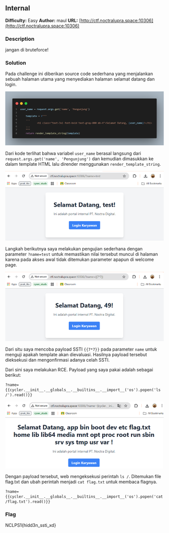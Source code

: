 ## Internal
**Difficulty:** Easy
**Author:** maul
**URL:** [http://ctf.noctralupra.space:10306](http://ctf.noctralupra.space:10306)

### Description
jangan di bruteforce!

### Solution
Pada challenge ini diberikan source code sederhana yang menjalankan sebuah halaman utama yang menyediakan halaman selamat datang dan login. 

![alt text](image.png)

Dari kode terlihat bahwa variabel `user_name` berasal langsung dari `request.args.get('name', 'Pengunjung')` dan kemudian dimasukkan ke dalam template HTML lalu dirender menggunakan `render_template_string`.

![alt text](image-1.png)

Langkah berikutnya saya melakukan pengujian sederhana dengan parameter `?name=test` untuk memastikan nilai tersebut muncul di halaman karena pada akses awal tidak ditemukan parameter apapun di welcome page. 

![alt text](image-2.png)

Dari situ saya mencoba payload SSTI `{{7*7}}` pada parameter `name` untuk menguji apakah template akan dievaluasi. Hasilnya payload tersebut dieksekusi dan mengonfirmasi adanya celah SSTI.

Dari sini saya melakukan RCE. Payload yang saya pakai adalah sebagai berikut:

```text
?name={{cycler.__init__.__globals__.__builtins__.__import__('os').popen('ls /').read()}}
```

![alt text](image-3.png)

Dengan payload tersebut, web mengeksekusi perintah `ls /`. Ditemukan file flag.txt dan ubah perintah menjadi `cat flag.txt` untuk membaca flagnya.

```text
?name={{cycler.__init__.__globals__.__builtins__.__import__('os').popen('cat /flag.txt').read()}}
```

### Flag
NCLPS1{hidd3n_ssti_xd}
